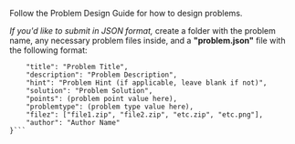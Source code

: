 Follow the Problem Design Guide for how to design problems.

*If you'd like to submit in JSON format,* create a folder with the problem name, any necessary problem files inside, and a **"problem.json"** file with the following format:

```{
	"title": "Problem Title",
	"description": "Problem Description",
	"hint": "Problem Hint (if applicable, leave blank if not)",
	"solution": "Problem Solution",
	"points": (problem point value here),
	"problemtype": (problem type value here),
	"filez": ["file1.zip", "file2.zip", "etc.zip", "etc.png"],
	"author": "Author Name"
}```

